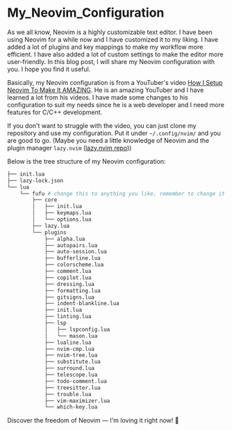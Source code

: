 # My_Neovim_Configuration

As we all know, Neovim is a highly customizable text editor. I have been using Neovim for a while now and I have customized it to my liking. I have added a lot of plugins and key mappings to make my workflow more efficient. I have also added a lot of custom settings to make the editor more user-friendly. In this blog post, I will share my Neovim configuration with you. I hope you find it useful.

Basically, my Neovim configuration is from a YouTuber's video [How I Setup Neovim To Make It AMAZING](https://www.youtube.com/watch?v=6pAG3BHurdM&t=4217s). He is an amazing YouTuber and I have learned a lot from his videos. I have made some changes to his configuration to suit my needs since he is a web developer and I need more features for C/C++ development.

If you don't want to struggle with the video, you can just clone my repository and use my configuration. Put it under `~/.config/nvim/` and you are good to go. (Maybe you need a little knowledge of Neovim and the plugin manager `lazy.nvim` ([lazy.nvim repo](https://github.com/folke/lazy.nvim)))

Below is the tree structure of my Neovim configuration:

```bash
├── init.lua
├── lazy-lock.json
└── lua
    └── fufu # change this to anything you like, remember to change it in init.lua
        ├── core
        │   ├── init.lua
        │   ├── keymaps.lua
        │   └── options.lua
        ├── lazy.lua
        └── plugins
            ├── alpha.lua
            ├── autopairs.lua
            ├── auto-session.lua
            ├── bufferline.lua
            ├── colorscheme.lua
            ├── comment.lua
            ├── copilot.lua
            ├── dressing.lua
            ├── formatting.lua
            ├── gitsigns.lua
            ├── indent-blankline.lua
            ├── init.lua
            ├── linting.lua
            ├── lsp
            │   ├── lspconfig.lua
            │   └── mason.lua
            ├── lualine.lua
            ├── nvim-cmp.lua
            ├── nvim-tree.lua
            ├── substitute.lua
            ├── surround.lua
            ├── telescope.lua
            ├── todo-comment.lua
            ├── treesitter.lua
            ├── trouble.lua
            ├── vim-maximizer.lua
            └── which-key.lua
```

Discover the freedom of Neovim — I'm loving it right now! 🚀
